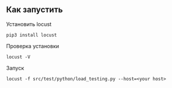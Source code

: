 ## Как запустить  
Установить locust  
```
pip3 install locust
```
Проверка установки 
```
locust -V
```
Запуск
```
locust -f src/test/python/load_testing.py --host=<your host>
```